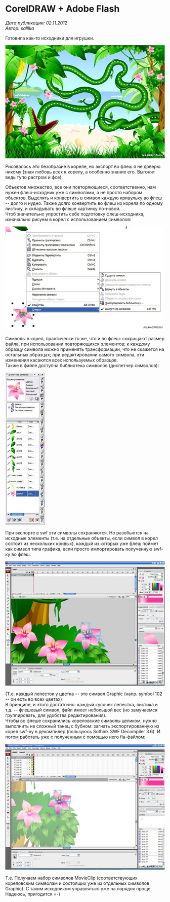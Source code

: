 # CorelDRAW + Adobe Flash

_Дата публикации: 02.11.2012  
Автор: salllka_

Готовила как-то исходники для игрушки.

![CorelDRAW + Adobe Flash](1.jpg)

Рисовалось это безобразие в кореле, но экспорт во флеш я не доверю никому (зная любовь всех к корелу, а особенно знание его. Выгонят ведь тупо растром и фсе).

Объектов множество, все они повторяющиеся, соответственно, нам нужен флеш-исходник уже с символами, а не просто набором объектов. Выделять и конвертить в символ каждую кривульку во флеш -- долго и нудно. Также долго конвертить во флеш из корела по одному листику, и складывать во флеше картинку по-новой.  
Чтоб значительно упростить себе подготовку флеш-исходника, изначально рисуем в корел с использованием символов:

![CorelDRAW + Adobe Flash](2.jpg)

Символы в корел, практически то же, что и во флеш: сокращают размер файла, при использовании повторяющихся элементов; к каждому образцу символа можно применять трансформации, что не скажется на остальных образцах; при редактировании самого символа, эти изменения касаются всех используемых образцов.  
Также в файле доступна библиотека символов (диспетчер символов):

![CorelDRAW + Adobe Flash](3.jpg)

При экспорте в swf эти символы сохраняются. Но разобьются на исходные элементы (т.е. на отдельные объекты, если символ в корел состоит из нескольких кривых), каждый из которых уже флеш поймет как символ типа графика, если просто импортировать полученную swf-ку во флеш.

![CorelDRAW + Adobe Flash](4.jpg)

(Т.е. каждый лепесток у цветка -- это символ Graphic (напр. symbol 102 -- он есть во всех цветах)  
В принципе, и этого достаточно: каждый кусочек лепестка, листика и т.д. -- флешевый символ, файл имеет небольшой вес (но замучаемся группировать, для удобства редактирования).  
Чтобы во флеше сохранились кореловские символы целиком, нужно выполнить не сложный танец с бубном: загнать экспортированную из корел swf-ку в декомпилер (пользуюсь Sothink SWF Decompiler 3.6). И потом работать уже с полученным с помощью него fla-файлом:

![CorelDRAW + Adobe Flash](5.jpg)

Т.е. Получаем набор символов MovieClip (соответствующих кореловским символам и состоящих уже из отдельных символов Graphic). C таким исходником управляться уже на порядок проще.  
Надеюсь, пригодится =-)